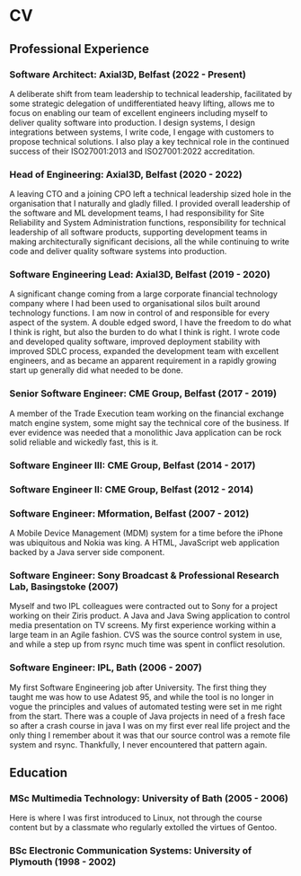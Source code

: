 # CV

## Professional Experience

### Software Architect: Axial3D, Belfast (2022 - Present)
A deliberate shift from team leadership to technical leadership, facilitated by some strategic delegation of undifferentiated heavy lifting, allows me to focus on enabling our team of excellent engineers including myself to deliver quality software into production. I design systems, I design integrations between systems, I write code, I engage with customers to propose technical solutions. I also play a key technical role in the continued success of their ISO27001:2013 and ISO27001:2022 accreditation.

### Head of Engineering: Axial3D, Belfast (2020 - 2022)
A leaving CTO and a joining CPO left a technical leadership sized hole in the organisation that I naturally and gladly filled. I provided overall leadership of the software and ML development teams, I had responsibility for Site Reliability and System Administration functions, responsibility for technical leadership of all software products, supporting development teams in making architecturally significant decisions, all the while continuing to write code and deliver quality software systems into production.

### Software Engineering Lead: Axial3D, Belfast (2019 - 2020)
A significant change coming from a large corporate financial technology company where I had been used to organisational silos built around technology functions. I am now in control of and responsible for every aspect of the system. A double edged sword, I have the freedom to do what I think is right, but also the burden to do what I think is right. I wrote code and developed quality software, improved deployment stability with improved SDLC process, expanded the development team with excellent engineers, and as became an apparent requirement in a rapidly growing start up generally did what needed to be done.

### Senior Software Engineer: CME Group, Belfast (2017 - 2019)
A member of the Trade Execution team working on the financial exchange match engine system, some might say the technical core of the business. If ever evidence was needed that a monolithic Java application can be rock solid reliable and wickedly fast, this is it.

### Software Engineer III: CME Group, Belfast (2014 - 2017)

### Software Engineer II: CME Group, Belfast (2012 - 2014)

### Software Engineer: Mformation, Belfast (2007 - 2012)
A Mobile Device Management (MDM) system for a time before the iPhone was ubiquitous and Nokia was king. A HTML, JavaScript web application backed by a Java server side component.

### Software Engineer: Sony Broadcast & Professional Research Lab, Basingstoke (2007)
Myself and two IPL colleagues were contracted out to Sony for a project working on their Ziris product. A Java and Java Swing application to control media presentation on TV screens. My first experience working within a large team in an Agile fashion. CVS was the source control system in use, and while a step up from rsync much time was spent in conflict resolution.

### Software Engineer: IPL, Bath (2006 - 2007)
My first Software Engineering job after University. The first thing they taught me was how to use Adatest 95, and while the tool is no longer in vogue the principles and values of automated testing were set in me right from the start. There was a couple of Java projects in need of a fresh face so after a crash course in java I was on my first ever real life project and the only thing I remember about it was that our source control was a remote file system and rsync. Thankfully, I never encountered that pattern again.

## Education

### MSc Multimedia Technology: University of Bath (2005 - 2006)
Here is where I was first introduced to Linux, not through the course content but by a classmate who regularly extolled the virtues of Gentoo.

### BSc Electronic Communication Systems: University of Plymouth (1998 - 2002)
